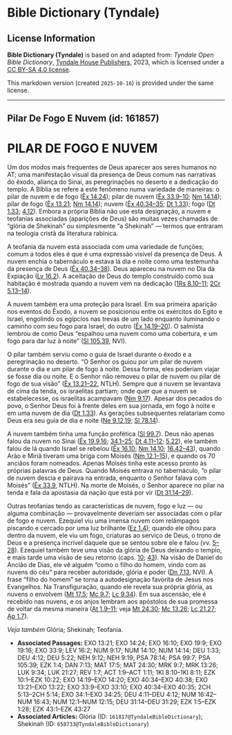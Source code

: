 # Bible Dictionary (Tyndale)

## License Information

**Bible Dictionary (Tyndale)** is based on and adapted from: _Tyndale Open Bible Dictionary_, [Tyndale House Publishers](https://tyndaleopenresources.com/), 2023, which is licensed under a [CC BY-SA 4.0 license](https://creativecommons.org/licenses/by-sa/4.0/legalcode.en).

This markdown version (created `2025-10-16`) is provided under the same license.



--------------------------------

## Pilar De Fogo E Nuvem (id: 161857)

PILAR DE FOGO E NUVEM
=====================

Um dos modos mais frequentes de Deus aparecer aos seres humanos no AT; uma manifestação visual da presença de Deus comum nas narrativas do êxodo, aliança do Sinai, as peregrinações no deserto e a dedicação do templo. A Bíblia se refere a este fenômeno numa variedade de maneiras: o pilar de nuvem e de fogo ([Êx 14\.24](https://ref.ly/Exod14:24)); pilar de nuvem ([Êx 33\.9–10](https://ref.ly/Exod33:9-Exod33:10); [Nm 14\.14](https://ref.ly/Num14:14)); pilar de fogo ([Êx 13\.21](https://ref.ly/Exod13:21); [Nm 14\.14](https://ref.ly/Num14:14)); nuvem ([Êx 40\.34–35](https://ref.ly/Exod40:34-Exod40:35); [Dt 1\.33](https://ref.ly/Deut1:33)); fogo ([Dt 1\.33](https://ref.ly/Deut1:33); [4\.12](https://ref.ly/Deut4:12)). Embora a própria Bíblia não use esta designação, a nuvem e teofanias associadas (aparições de Deus) são muitas vezes chamadas de “glória de Shekinah” ou simplesmente “a Shekinah” — termos que entraram na teologia cristã da literatura rabínica.

A teofania da nuvem está associada com uma variedade de funções; comum a todos eles é que é uma expressão visível da presença de Deus. A nuvem enchia o tabernáculo e estava lá dia e noite como uma testemunha da presença de Deus ([Êx 40\.34–38](https://ref.ly/Exod40:34-Exod40:38)). Deus apareceu na nuvem no Dia da Expiação ([Lv 16\.2](https://ref.ly/Lev16:2)). A aceitação de Deus do templo construído como sua habitação é mostrada quando a nuvem vem na dedicação ([1Rs 8\.10–11](https://ref.ly/1Kgs8:10-1Kgs8:11); [2Cr 5\.13–14](https://ref.ly/2Chr5:13-2Chr5:14)).

A nuvem também era uma proteção para Israel. Em sua primeira aparição nos eventos do Êxodo, a nuvem se posicionou entre os exércitos do Egito e Israel, engolindo os egípcios nas trevas de um lado enquanto iluminando o caminho com seu fogo para Israel, do outro ([Êx 14\.19–20](https://ref.ly/Exod14:19-Exod14:20)). O salmista lembrou de como Deus “espalhou uma nuvem como uma cobertura, e um fogo para dar luz à noite” ([Sl 105\.39](https://ref.ly/Ps105:39), NVI).

O pilar também serviu como o guia de Israel durante o êxodo e a peregrinação no deserto. “O Senhor os guiou por um pilar de nuvem durante o dia e um pilar de fogo à noite. Dessa forma, eles poderiam viajar se fosse dia ou noite. E o Senhor não removeu o pilar de nuvem ou pilar de fogo de sua visão” ([Êx 13\.21–22](https://ref.ly/Exod13:21-Exod13:22), NTLH). Sempre que a nuvem se levantava de cima da tenda, os israelitas partiam; onde quer que a nuvem se estabelecesse, os israelitas acampavam ([Nm 9\.17](https://ref.ly/Num9:17)). Apesar dos pecados do povo, o Senhor Deus foi à frente deles em sua jornada, em fogo à noite e em uma nuvem de dia ([Dt 1\.33](https://ref.ly/Deut1:33)). As gerações subsequentes relatariam como Deus era seu guia de dia e noite ([Ne 9\.12,19](https://ref.ly/Neh9:12); [Sl 78\.14](https://ref.ly/Ps78:14)).

A nuvem também tinha uma função profética ([Sl 99\.7](https://ref.ly/Ps99:7)). Deus não apenas falou da nuvem no Sinai ([Êx 19\.9,16](https://ref.ly/Exod19:9); [34\.1–25](https://ref.ly/Exod34:1-Exod34:25); [Dt 4\.11–12](https://ref.ly/Deut4:11-Deut4:12); [5\.22](https://ref.ly/Deut5:22)), ele também falou de lá quando Israel se rebelou ([Êx 16\.10](https://ref.ly/Exod16:10); [Nm 14\.10](https://ref.ly/Num14:10); [16\.42–43](https://ref.ly/Num16:42-Num16:43)), quando Arão e Miriã tiveram uma briga com Moisés ([Nm 12\.1–15](https://ref.ly/Num12:1-Num12:15)), e quando os 70 anciãos foram nomeados. Apenas Moisés tinha este acesso pronto às próprias palavras de Deus. Quando Moisés entrava no tabernáculo, “o pilar de nuvem descia e pairava na entrada, enquanto o Senhor falava com Moisés” ([Êx 33\.9](https://ref.ly/Exod33:9), NTLH). Na morte de Moisés, o Senhor aparece no pilar na tenda e fala da apostasia da nação que está por vir ([Dt 31\.14–29](https://ref.ly/Deut31:14-Deut31:29)).

Outras teofanias tendo as características de nuvem, fogo e luz — ou alguma combinação — provavelmente deveriam ser associadas com o pilar de fogo e nuvem. Ezequiel viu uma imensa nuvem com relâmpagos piscando e cercado por uma luz brilhante ([Ez 1\.4](https://ref.ly/Ezek1:4)); quando ele olhou para dentro da nuvem, ele viu um fogo, criaturas ao serviço de Deus, o trono de Deus e a presença incrível daquele que se sentou sobre ele e falou (vv. [5–28](https://ref.ly/Ezek1:5-Ezek1:28)). Ezequiel também teve uma visão da glória de Deus deixando o templo, e mais tarde uma visão de seu retorno (caps. [10](https://ref.ly/Ezek10:1-Ezek10:22); [43](https://ref.ly/Ezek43:1-Ezek43:27)). Na visão de Daniel do Ancião de Dias, ele vê alguém “como o filho do homem, vindo com as nuvens do céu” para receber autoridade, glória e poder ([Dn 7\.13](https://ref.ly/Dan7:13), NVI). A frase “filho do homem” se torna a autodesignação favorita de Jesus nos Evangelhos. Na Transfiguração, quando ele revela sua própria glória, as nuvens o envolvem ([Mt 17\.5](https://ref.ly/Matt17:5); [Mc 9\.7](https://ref.ly/Mark9:7); [Lc 9\.34](https://ref.ly/Luke9:34)). Em sua ascensão, ele é recebido nas nuvens, e os anjos lembram aos apóstolos de sua promessa de voltar da mesma maneira ([At 1\.9–11](https://ref.ly/Acts1:9-Acts1:11); veja [Mt 24\.30](https://ref.ly/Matt24:30); [Mc 13\.26](https://ref.ly/Mark13:26); [Lc 21\.27](https://ref.ly/Luke21:27); [Ap 1\.7](https://ref.ly/Rev1:7)).

*Veja também* Glória; Shekinah; Teofania.

* **Associated Passages:** EXO 13:21; EXO 14:24; EXO 16:10; EXO 19:9; EXO 19:16; EXO 33:9; LEV 16:2; NUM 9:17; NUM 14:10; NUM 14:14; DEU 1:33; DEU 4:12; DEU 5:22; NEH 9:12; NEH 9:19; PSA 78:14; PSA 99:7; PSA 105:39; EZK 1:4; DAN 7:13; MAT 17:5; MAT 24:30; MRK 9:7; MRK 13:26; LUK 9:34; LUK 21:27; REV 1:7; ACT 1:9–ACT 1:11; 1KI 8:10–1KI 8:11; EZK 10:1–EZK 10:22; EXO 14:19–EXO 14:20; EXO 40:34–EXO 40:38; EXO 13:21–EXO 13:22; EXO 33:9–EXO 33:10; EXO 40:34–EXO 40:35; 2CH 5:13–2CH 5:14; EXO 34:1–EXO 34:25; DEU 4:11–DEU 4:12; NUM 16:42–NUM 16:43; NUM 12:1–NUM 12:15; DEU 31:14–DEU 31:29; EZK 1:5–EZK 1:28; EZK 43:1–EZK 43:27
* **Associated Articles:** Glória (ID: `161817@TyndaleBibleDictionary`); Shekinah (ID: `658733@TyndaleBibleDictionary`)

